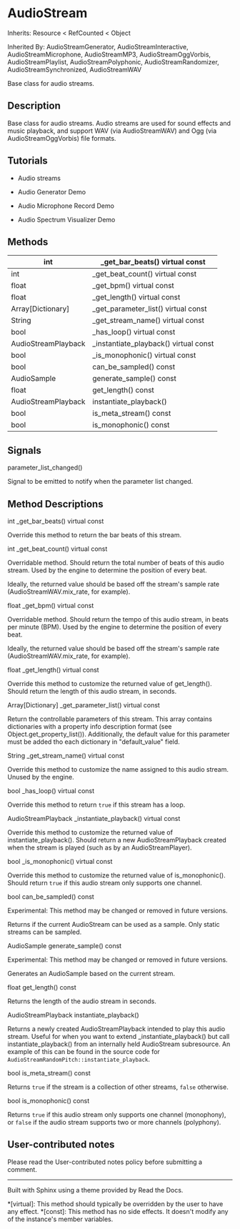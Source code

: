# AudioStream

Inherits: Resource < RefCounted < Object

Inherited By: AudioStreamGenerator, AudioStreamInteractive,
AudioStreamMicrophone, AudioStreamMP3, AudioStreamOggVorbis,
AudioStreamPlaylist, AudioStreamPolyphonic, AudioStreamRandomizer,
AudioStreamSynchronized, AudioStreamWAV

Base class for audio streams.

## Description

Base class for audio streams. Audio streams are used for sound effects and
music playback, and support WAV (via AudioStreamWAV) and Ogg (via
AudioStreamOggVorbis) file formats.

## Tutorials

  * Audio streams

  * Audio Generator Demo

  * Audio Microphone Record Demo

  * Audio Spectrum Visualizer Demo

## Methods

int | _get_bar_beats() virtual const  
---|---  
int | _get_beat_count() virtual const  
float | _get_bpm() virtual const  
float | _get_length() virtual const  
Array[Dictionary] | _get_parameter_list() virtual const  
String | _get_stream_name() virtual const  
bool | _has_loop() virtual const  
AudioStreamPlayback | _instantiate_playback() virtual const  
bool | _is_monophonic() virtual const  
bool | can_be_sampled() const  
AudioSample | generate_sample() const  
float | get_length() const  
AudioStreamPlayback | instantiate_playback()  
bool | is_meta_stream() const  
bool | is_monophonic() const  
  
## Signals

parameter_list_changed()

Signal to be emitted to notify when the parameter list changed.

## Method Descriptions

int _get_bar_beats() virtual const

Override this method to return the bar beats of this stream.

int _get_beat_count() virtual const

Overridable method. Should return the total number of beats of this audio
stream. Used by the engine to determine the position of every beat.

Ideally, the returned value should be based off the stream's sample rate
(AudioStreamWAV.mix_rate, for example).

float _get_bpm() virtual const

Overridable method. Should return the tempo of this audio stream, in beats per
minute (BPM). Used by the engine to determine the position of every beat.

Ideally, the returned value should be based off the stream's sample rate
(AudioStreamWAV.mix_rate, for example).

float _get_length() virtual const

Override this method to customize the returned value of get_length(). Should
return the length of this audio stream, in seconds.

Array[Dictionary] _get_parameter_list() virtual const

Return the controllable parameters of this stream. This array contains
dictionaries with a property info description format (see
Object.get_property_list()). Additionally, the default value for this
parameter must be added tho each dictionary in "default_value" field.

String _get_stream_name() virtual const

Override this method to customize the name assigned to this audio stream.
Unused by the engine.

bool _has_loop() virtual const

Override this method to return `true` if this stream has a loop.

AudioStreamPlayback _instantiate_playback() virtual const

Override this method to customize the returned value of
instantiate_playback(). Should return a new AudioStreamPlayback created when
the stream is played (such as by an AudioStreamPlayer).

bool _is_monophonic() virtual const

Override this method to customize the returned value of is_monophonic().
Should return `true` if this audio stream only supports one channel.

bool can_be_sampled() const

Experimental: This method may be changed or removed in future versions.

Returns if the current AudioStream can be used as a sample. Only static
streams can be sampled.

AudioSample generate_sample() const

Experimental: This method may be changed or removed in future versions.

Generates an AudioSample based on the current stream.

float get_length() const

Returns the length of the audio stream in seconds.

AudioStreamPlayback instantiate_playback()

Returns a newly created AudioStreamPlayback intended to play this audio
stream. Useful for when you want to extend _instantiate_playback() but call
instantiate_playback() from an internally held AudioStream subresource. An
example of this can be found in the source code for
`AudioStreamRandomPitch::instantiate_playback`.

bool is_meta_stream() const

Returns `true` if the stream is a collection of other streams, `false`
otherwise.

bool is_monophonic() const

Returns `true` if this audio stream only supports one channel (monophony), or
`false` if the audio stream supports two or more channels (polyphony).

## User-contributed notes

Please read the User-contributed notes policy before submitting a comment.

* * *

Built with Sphinx using a theme provided by Read the Docs.

  *[virtual]: This method should typically be overridden by the user to have any effect.
  *[const]: This method has no side effects. It doesn't modify any of the instance's member variables.

